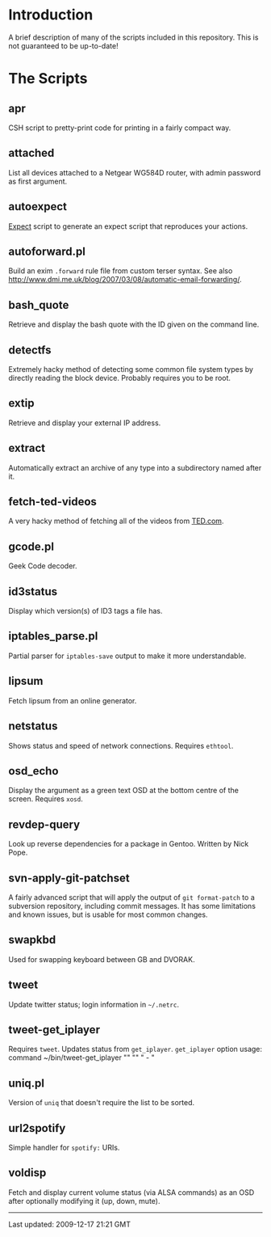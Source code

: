 Introduction
============

A brief description of many of the scripts included in this repository. This is
not guaranteed to be up-to-date!

The Scripts
===========

## apr ##

CSH script to pretty-print code for printing in a fairly compact way.

## attached ##

List all devices attached to a Netgear WG584D router, with admin password as
first argument.

## autoexpect ##

[Expect][] script to generate an expect script that reproduces your actions.

  [expect]: http://expect.nist.gov/
          "Tool for automating interactive applications"

## autoforward.pl ##

Build an exim `.forward` rule file from custom terser syntax. See also
<http://www.dmi.me.uk/blog/2007/03/08/automatic-email-forwarding/>.

## bash_quote ##

Retrieve and display the bash quote with the ID given on the command line.

## detectfs ##

Extremely hacky method of detecting some common file system types by directly
reading the block device. Probably requires you to be root.

## extip ##

Retrieve and display your external IP address.

## extract ##

Automatically extract an archive of any type into a subdirectory named after
it.

## fetch-ted-videos ##

A very hacky method of fetching all of the videos from [TED.com](http://www.ted.com/).

## gcode.pl ##

Geek Code decoder.

## id3status ##

Display which version(s) of ID3 tags a file has.

## iptables_parse.pl ##

Partial parser for `iptables-save` output to make it more understandable.

## lipsum ##

Fetch lipsum from an online generator.

## netstatus ##

Shows status and speed of network connections. Requires `ethtool`.

## osd_echo ##

Display the argument as a green text OSD at the bottom centre of the screen.
Requires `xosd`.

## revdep-query ##

Look up reverse dependencies for a package in Gentoo. Written by Nick Pope.

## svn-apply-git-patchset ##

A fairly advanced script that will apply the output of `git format-patch` to a
subversion repository, including commit messages. It has some limitations and
known issues, but is usable for most common changes.

## swapkbd ##

Used for swapping keyboard between GB and DVORAK.

## tweet ##

Update twitter status; login information in `~/.netrc`.

## tweet-get_iplayer ##

Requires `tweet`. Updates status from `get_iplayer`. `get_iplayer` option usage:
    command ~/bin/tweet-get_iplayer "<type>" "<channel>" "<name> - <episode>"

## uniq.pl ##

Version of `uniq` that doesn't require the list to be sorted.

## url2spotify ##

Simple handler for `spotify:` URIs.

## voldisp ##

Fetch and display current volume status (via ALSA commands) as an OSD after
optionally modifying it (up, down, mute).

----

Last updated: 2009-12-17 21:21 GMT

